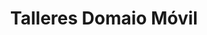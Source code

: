 ---
title: "Talleres Domaio Móvil"
url: /domaio/talleres-domaio-movil/
shop: reparación de automóviles
---